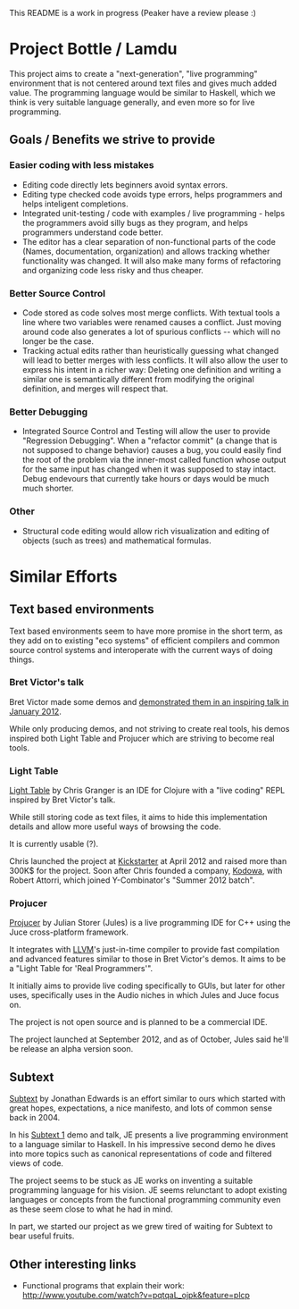 This README is a work in progress (Peaker have a review please :)

# Project Bottle / Lamdu

This project aims to create a "next-generation", "live programming" environment that is not centered around text files and gives much added value. The programming language would be similar to Haskell, which we think is very suitable language generally, and even more so for live programming.

## Goals / Benefits we strive to provide

### Easier coding with less mistakes

* Editing code directly lets beginners avoid syntax errors.
* Editing type checked code avoids type errors, helps programmers and helps inteligent completions.
* Integrated unit-testing / code with examples / live programming - helps the programmers avoid silly bugs as they program, and helps programmers understand code better.
* The editor has a clear separation of non-functional parts of the code (Names, documentation, organization) and allows tracking whether functionality was changed. It will also make many forms of refactoring and organizing code less risky and thus cheaper.

### Better Source Control

* Code stored as code solves most merge conflicts. With textual tools a line where two variables were renamed causes a conflict. Just moving around code also generates a lot of spurious conflicts -- which will no longer be the case.
* Tracking actual edits rather than heuristically guessing what changed will lead to better merges with less conflicts. It will also allow the user to express his intent in a richer way: Deleting one definition and writing a similar one is semantically different from modifying the original definition, and merges will respect that.

### Better Debugging

* Integrated Source Control and Testing will allow the user to provide "Regression Debugging".
  When a "refactor commit" (a change that is not supposed to change behavior) causes a bug,
  you could easily find the root of the problem via the inner-most called function whose output for the same input has changed when it was supposed to stay intact.
  Debug endevours that currently take hours or days would be much much shorter.

### Other

* Structural code editing would allow rich visualization and editing of objects (such as trees) and mathematical formulas.

# Similar Efforts

## Text based environments

Text based environments seem to have more promise in the short term, as they add on to existing "eco systems" of efficient compilers and common source control systems and interoperate with the current ways of doing things.

### Bret Victor's talk

Bret Victor made some demos and [demonstrated them in an inspiring talk in January 2012](http://vimeo.com/36579366).

While only producing demos, and not striving to create real tools, his demos inspired both Light Table and Projucer which are striving to become real tools.

### Light Table

[Light Table](http://www.kickstarter.com/projects/ibdknox/light-table) by Chris Granger is an IDE for Clojure with a "live coding" REPL inspired by Bret Victor's talk.

While still storing code as text files, it aims to hide this implementation details and allow more useful ways of browsing the code.

It is currently usable (?).

Chris launched the project at [Kickstarter](http://www.kickstarter.com/) at April 2012 and raised more than 300K$ for the project.
Soon after Chris founded a company, [Kodowa](http://www.kodowa.com/), with Robert Attorri, which joined Y-Combinator's "Summer 2012 batch".

### Projucer

[Projucer](http://www.rawmaterialsoftware.com/viewtopic.php?f=12&t=9793) by Julian Storer (Jules) is a live programming IDE for C++ using the Juce cross-platform framework.

It integrates with [LLVM](http://llvm.org/)'s just-in-time compiler to provide fast compilation and advanced features similar to those in Bret Victor's demos. It aims to be a "Light Table for 'Real Programmers'".

It initially aims to provide live coding specifically to GUIs, but later for other uses, specifically uses in the Audio niches in which Jules and Juce focus on.

The project is not open source and is planned to be a commercial IDE.

The project launched at September 2012, and as of October, Jules said he'll be release an alpha version soon.

## Subtext

[Subtext](http://subtextual.org/) by Jonathan Edwards is an effort similar to ours which started with great hopes, expectations, a nice manifesto, and lots of common sense back in 2004.

In his [Subtext 1](http://subtextual.org/demo1.html) demo and talk, JE presents a live programming environment to a language similar to Haskell. In his impressive second demo he dives into more topics such as canonical representations of code and filtered views of code.

The project seems to be stuck as JE works on inventing a suitable programming language for his vision.
JE seems relunctant to adopt existing languages or concepts from the functional programming community even as these seem close to what he had in mind.

In part, we started our project as we grew tired of waiting for Subtext to bear useful fruits.

## Other interesting links

* Functional programs that explain their work: http://www.youtube.com/watch?v=pqtqaL_ojpk&feature=plcp
